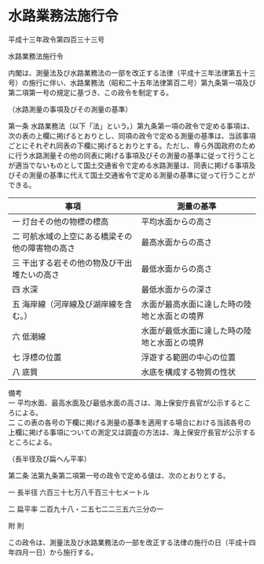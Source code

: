 # 水路業務法施行令

平成十三年政令第四百三十三号

水路業務法施行令

内閣は、測量法及び水路業務法の一部を改正する法律（平成十三年法律第五十三号）の施行に伴い、水路業務法（昭和二十五年法律第百二号）第九条第一項及び第二項第一号の規定に基づき、この政令を制定する。

（水路測量の事項及びその測量の基準）

第一条 水路業務法（以下「法」という。）第九条第一項の政令で定める事項は、次の表の上欄に掲げるとおりとし、同項の政令で定める測量の基準は、当該事項ごとにそれぞれ同表の下欄に掲げるとおりとする。ただし、専ら外国政府のために行う水路測量その他の同表に掲げる事項及びその測量の基準に従って行うことが適当でないものとして国土交通省令で定める水路測量は、同表に掲げる事項及びその測量の基準に代えて国土交通省令で定める測量の基準に従って行うことができる。

事項 | 測量の基準  
---|---  
一 灯台その他の物標の標高 | 平均水面からの高さ  
二 可航水域の上空にある橋梁その他の障害物の高さ | 最高水面からの高さ  
三 干出する岩その他の物及び干出堆たいの高さ | 最低水面からの高さ  
四 水深 | 最低水面からの深さ  
五 海岸線（河岸線及び湖岸線を含む。） | 水面が最高水面に達した時の陸地と水面との境界  
六 低潮線 | 水面が最低水面に達した時の陸地と水面との境界  
七 浮標の位置 | 浮遊する範囲の中心の位置  
八 底質 | 水底を構成する物質の性状  
備考  
一 平均水面、最高水面及び最低水面の高さは、海上保安庁長官が公示するところによる。  
二 この表の各号の下欄に掲げる測量の基準を適用する場合における当該各号の上欄に掲げる事項についての測定又は調査の方法は、海上保安庁長官が公示するところによる。  
  
（長半径及び扁へん平率）

第二条 法第九条第二項第一号の政令で定める値は、次のとおりとする。

一 長半径 六百三十七万八千百三十七メートル

二 扁平率 二百九十八・二五七二二三五六三分の一

附 則

この政令は、測量法及び水路業務法の一部を改正する法律の施行の日（平成十四年四月一日）から施行する。
